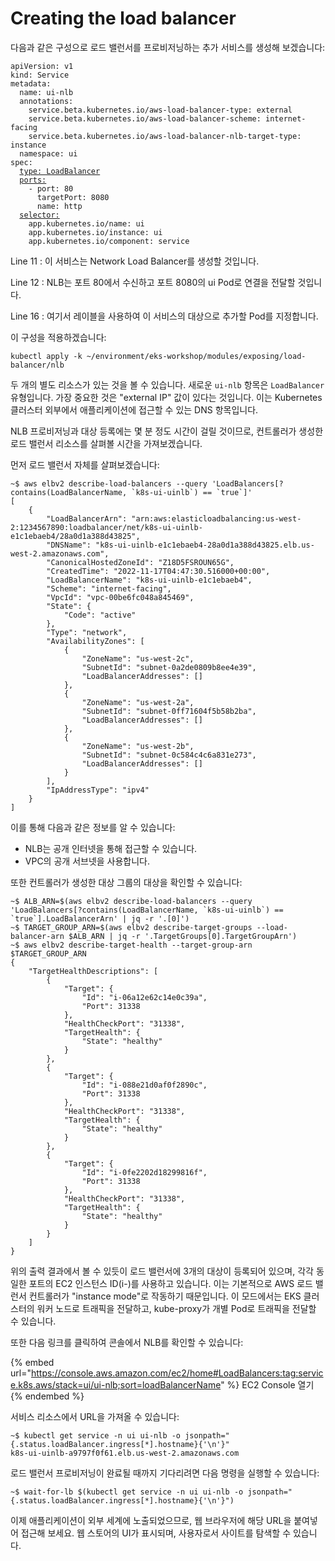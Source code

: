 # Creating the load balancer

다음과 같은 구성으로 로드 밸런서를 프로비저닝하는 추가 서비스를 생성해 보겠습니다:

<pre data-title="~/environment/eks-workshop/modules/exposing/load-balancer/nlb/nlb.yaml" data-line-numbers data-full-width="false"><code>apiVersion: v1
kind: Service
metadata:
  name: ui-nlb
  annotations:
    service.beta.kubernetes.io/aws-load-balancer-type: external
    service.beta.kubernetes.io/aws-load-balancer-scheme: internet-facing
    service.beta.kubernetes.io/aws-load-balancer-nlb-target-type: instance
  namespace: ui
spec:
  <a data-footnote-ref href="#user-content-fn-1">type: LoadBalancer</a>
  <a data-footnote-ref href="#user-content-fn-2">ports:</a>
    - port: 80
      targetPort: 8080
      name: http
  <a data-footnote-ref href="#user-content-fn-3">selector:</a>
    app.kubernetes.io/name: ui
    app.kubernetes.io/instance: ui
    app.kubernetes.io/component: service
</code></pre>

Line 11 : 이 서비스는 Network Load Balancer를 생성할 것입니다.

Line 12 : NLB는 포트 80에서 수신하고 포트 8080의 ui Pod로 연결을 전달할 것입니다.

Line 16 : 여기서 레이블을 사용하여 이 서비스의 대상으로 추가할 Pod를 지정합니다.



이 구성을 적용하겠습니다:

```
kubectl apply -k ~/environment/eks-workshop/modules/exposing/load-balancer/nlb
```

두 개의 별도 리소스가 있는 것을 볼 수 있습니다. 새로운 `ui-nlb` 항목은 `LoadBalancer` 유형입니다. 가장 중요한 것은 "external IP" 값이 있다는 것입니다. 이는 Kubernetes 클러스터 외부에서 애플리케이션에 접근할 수 있는 DNS 항목입니다.

NLB 프로비저닝과 대상 등록에는 몇 분 정도 시간이 걸릴 것이므로, 컨트롤러가 생성한 로드 밸런서 리소스를 살펴볼 시간을 가져보겠습니다.

먼저 로드 밸런서 자체를 살펴보겠습니다:

```
~$ aws elbv2 describe-load-balancers --query 'LoadBalancers[?contains(LoadBalancerName, `k8s-ui-uinlb`) == `true`]'
[
    {
        "LoadBalancerArn": "arn:aws:elasticloadbalancing:us-west-2:1234567890:loadbalancer/net/k8s-ui-uinlb-e1c1ebaeb4/28a0d1a388d43825",
        "DNSName": "k8s-ui-uinlb-e1c1ebaeb4-28a0d1a388d43825.elb.us-west-2.amazonaws.com",
        "CanonicalHostedZoneId": "Z18D5FSROUN65G",
        "CreatedTime": "2022-11-17T04:47:30.516000+00:00",
        "LoadBalancerName": "k8s-ui-uinlb-e1c1ebaeb4",
        "Scheme": "internet-facing",
        "VpcId": "vpc-00be6fc048a845469",
        "State": {
            "Code": "active"
        },
        "Type": "network",
        "AvailabilityZones": [
            {
                "ZoneName": "us-west-2c",
                "SubnetId": "subnet-0a2de0809b8ee4e39",
                "LoadBalancerAddresses": []
            },
            {
                "ZoneName": "us-west-2a",
                "SubnetId": "subnet-0ff71604f5b58b2ba",
                "LoadBalancerAddresses": []
            },
            {
                "ZoneName": "us-west-2b",
                "SubnetId": "subnet-0c584c4c6a831e273",
                "LoadBalancerAddresses": []
            }
        ],
        "IpAddressType": "ipv4"
    }
]
```

이를 통해 다음과 같은 정보를 알 수 있습니다:

* NLB는 공개 인터넷을 통해 접근할 수 있습니다.
* VPC의 공개 서브넷을 사용합니다.

또한 컨트롤러가 생성한 대상 그룹의 대상을 확인할 수 있습니다:

```
~$ ALB_ARN=$(aws elbv2 describe-load-balancers --query 'LoadBalancers[?contains(LoadBalancerName, `k8s-ui-uinlb`) == `true`].LoadBalancerArn' | jq -r '.[0]')
~$ TARGET_GROUP_ARN=$(aws elbv2 describe-target-groups --load-balancer-arn $ALB_ARN | jq -r '.TargetGroups[0].TargetGroupArn')
~$ aws elbv2 describe-target-health --target-group-arn $TARGET_GROUP_ARN
{
    "TargetHealthDescriptions": [
        {
            "Target": {
                "Id": "i-06a12e62c14e0c39a",
                "Port": 31338
            },
            "HealthCheckPort": "31338",
            "TargetHealth": {
                "State": "healthy"
            }
        },
        {
            "Target": {
                "Id": "i-088e21d0af0f2890c",
                "Port": 31338
            },
            "HealthCheckPort": "31338",
            "TargetHealth": {
                "State": "healthy"
            }
        },
        {
            "Target": {
                "Id": "i-0fe2202d18299816f",
                "Port": 31338
            },
            "HealthCheckPort": "31338",
            "TargetHealth": {
                "State": "healthy"
            }
        }
    ]
}
```

위의 출력 결과에서 볼 수 있듯이 로드 밸런서에 3개의 대상이 등록되어 있으며, 각각 동일한 포트의 EC2 인스턴스 ID(i-)를 사용하고 있습니다. 이는 기본적으로 AWS 로드 밸런서 컨트롤러가 "instance mode"로 작동하기 때문입니다. 이 모드에서는 EKS 클러스터의 워커 노드로 트래픽을 전달하고, kube-proxy가 개별 Pod로 트래픽을 전달할 수 있습니다.

또한 다음 링크를 클릭하여 콘솔에서 NLB를 확인할 수 있습니다:

{% embed url="https://console.aws.amazon.com/ec2/home#LoadBalancers:tag:service.k8s.aws/stack=ui/ui-nlb;sort=loadBalancerName" %}
EC2 Console 열기
{% endembed %}

서비스 리소스에서 URL을 가져올 수 있습니다:

```
~$ kubectl get service -n ui ui-nlb -o jsonpath="{.status.loadBalancer.ingress[*].hostname}{'\n'}"
k8s-ui-uinlb-a9797f0f61.elb.us-west-2.amazonaws.com
```

로드 밸런서 프로비저닝이 완료될 때까지 기다리려면 다음 명령을 실행할 수 있습니다:

```
~$ wait-for-lb $(kubectl get service -n ui ui-nlb -o jsonpath="{.status.loadBalancer.ingress[*].hostname}{'\n'}")
```

이제 애플리케이션이 외부 세계에 노출되었으므로, 웹 브라우저에 해당 URL을 붙여넣어 접근해 보세요. 웹 스토어의 UI가 표시되며, 사용자로서 사이트를 탐색할 수 있습니다.

<figure><img src="https://eksworkshop.com/assets/images/home-139b528766858df3dd66ae3c09ec12ad.webp" alt=""><figcaption></figcaption></figure>





[^1]: 이 서비스는 Network Load Balancer를 생성할 것입니다.

[^2]: NLB는 포트 80에서 수신하고 포트 8080의 ui Pod로 연결을 전달할 것입니다.

[^3]: 여기서 레이블을 사용하여 이 서비스의 대상으로 추가할 Pod를 지정합니다.
